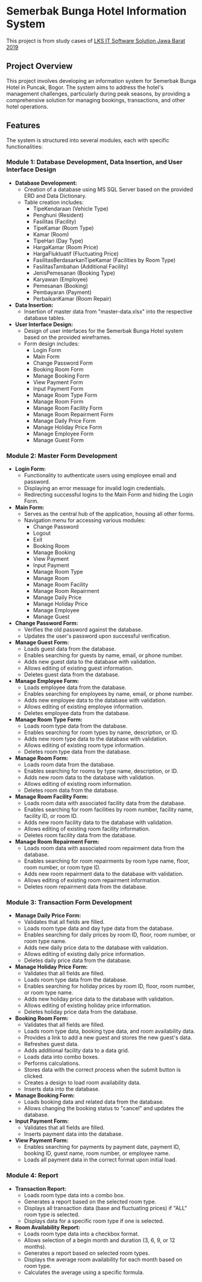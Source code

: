 #   Semerbak Bunga Hotel Information System

This project is from study cases of [LKS IT Software Solution Jawa Barat 2019](https://github.com/hafizcode02/bunga-hotel/blob/master/3.%20Soal%20Lengkap.pdf)

##   Project Overview

This project involves developing an information system for Semerbak Bunga Hotel in Puncak, Bogor. The system aims to address the hotel's management challenges, particularly during peak seasons, by providing a comprehensive solution for managing bookings, transactions, and other hotel operations.

##   Features

The system is structured into several modules, each with specific functionalities:

###   Module 1: Database Development, Data Insertion, and User Interface Design

* **Database Development:**
    * Creation of a database using MS SQL Server based on the provided ERD and Data Dictionary.
    * Table creation includes:
        * TipeKendaraan (Vehicle Type)
        * Penghuni (Resident)
        * Fasilitas (Facility)
        * TipeKamar (Room Type)
        * Kamar (Room)
        * TipeHari (Day Type)
        * HargaKamar (Room Price)
        * HargaFluktuatif (Fluctuating Price)
        * FasilitasBerdasarkanTipeKamar (Facilities by Room Type)
        * FasilitasTambahan (Additional Facility)
        * JenisPemesanan (Booking Type)
        * Karyawan (Employee)
        * Pemesanan (Booking)
        * Pembayaran (Payment)
        * PerbaikanKamar (Room Repair)
* **Data Insertion:**
    * Insertion of master data from "master-data.xlsx" into the respective database tables.
* **User Interface Design:**
    * Design of user interfaces for the Semerbak Bunga Hotel system based on the provided wireframes.
    * Form design includes:
        * Login Form
        * Main Form
        * Change Password Form
        * Booking Room Form
        * Manage Booking Form
        * View Payment Form
        * Input Payment Form
        * Manage Room Type Form
        * Manage Room Form
        * Manage Room Facility Form
        * Manage Room Repairment Form
        * Manage Daily Price Form
        * Manage Holiday Price Form
        * Manage Employee Form
        * Manage Guest Form

###   Module 2: Master Form Development

* **Login Form:**
    * Functionality to authenticate users using employee email and password.
    * Displaying an error message for invalid login credentials.
    * Redirecting successful logins to the Main Form and hiding the Login Form.
* **Main Form:**
    * Serves as the central hub of the application, housing all other forms.
    * Navigation menu for accessing various modules:
        * Change Password
        * Logout
        * Exit
        * Booking Room
        * Manage Booking
        * View Payment
        * Input Payment
        * Manage Room Type
        * Manage Room
        * Manage Room Facility
        * Manage Room Repairment
        * Manage Daily Price
        * Manage Holiday Price
        * Manage Employee
        * Manage Guest
* **Change Password Form:**
    * Verifies the old password against the database.
    * Updates the user's password upon successful verification.
* **Manage Guest Form:**
    * Loads guest data from the database.
    * Enables searching for guests by name, email, or phone number.
    * Adds new guest data to the database with validation.
    * Allows editing of existing guest information.
    * Deletes guest data from the database.
* **Manage Employee Form:**
    * Loads employee data from the database.
    * Enables searching for employees by name, email, or phone number.
    * Adds new employee data to the database with validation.
    * Allows editing of existing employee information.
    * Deletes employee data from the database.
* **Manage Room Type Form:**
    * Loads room type data from the database.
    * Enables searching for room types by name, description, or ID.
    * Adds new room type data to the database with validation.
    * Allows editing of existing room type information.
    * Deletes room type data from the database.
* **Manage Room Form:**
    * Loads room data from the database.
    * Enables searching for rooms by type name, description, or ID.
    * Adds new room data to the database with validation.
    * Allows editing of existing room information.
    * Deletes room data from the database.
* **Manage Room Facility Form:**
    * Loads room data with associated facility data from the database.
    * Enables searching for room facilities by room number, facility name, facility ID, or room ID.
    * Adds new room facility data to the database with validation.
    * Allows editing of existing room facility information.
    * Deletes room facility data from the database.
* **Manage Room Repairment Form:**
    * Loads room data with associated room repairment data from the database.
    * Enables searching for room repairments by room type name, floor, room number, or room type ID.
    * Adds new room repairment data to the database with validation.
    * Allows editing of existing room repairment information.
    * Deletes room repairment data from the database.

###   Module 3: Transaction Form Development

* **Manage Daily Price Form:**
    * Validates that all fields are filled.
    * Loads room type data and day type data from the database.
    * Enables searching for daily prices by room ID, floor, room number, or room type name.
    * Adds new daily price data to the database with validation.
    * Allows editing of existing daily price information.
    * Deletes daily price data from the database.
* **Manage Holiday Price Form:**
    * Validates that all fields are filled.
    * Loads room type data from the database.
    * Enables searching for holiday prices by room ID, floor, room number, or room type name.
    * Adds new holiday price data to the database with validation.
    * Allows editing of existing holiday price information.
    * Deletes holiday price data from the database.
* **Booking Room Form:**
    * Validates that all fields are filled.
    * Loads room type data, booking type data, and room availability data.
    * Provides a link to add a new guest and stores the new guest's data.
    * Refreshes guest data.
    * Adds additional facility data to a data grid.
    * Loads data into combo boxes.
    * Performs calculations.
    * Stores data with the correct process when the submit button is clicked.
    * Creates a design to load room availability data.
    * Inserts data into the database.
* **Manage Booking Form:**
    * Loads booking data and related data from the database.
    * Allows changing the booking status to "cancel" and updates the database.
* **Input Payment Form:**
    * Validates that all fields are filled.
    * Inserts payment data into the database.
* **View Payment Form:**
    * Enables searching for payments by payment date, payment ID, booking ID, guest name, room number, or employee name.
    * Loads all payment data in the correct format upon initial load.

###   Module 4: Report

* **Transaction Report:**
    * Loads room type data into a combo box.
    * Generates a report based on the selected room type.
    * Displays all transaction data (base and fluctuating prices) if "ALL" room type is selected.
    * Displays data for a specific room type if one is selected.
* **Room Availability Report:**
    * Loads room type data into a checkbox format.
    * Allows selection of a begin month and duration (3, 6, 9, or 12 months).
    * Generates a report based on selected room types.
    * Displays the average room availability for each month based on room type.
    * Calculates the average using a specific formula.
